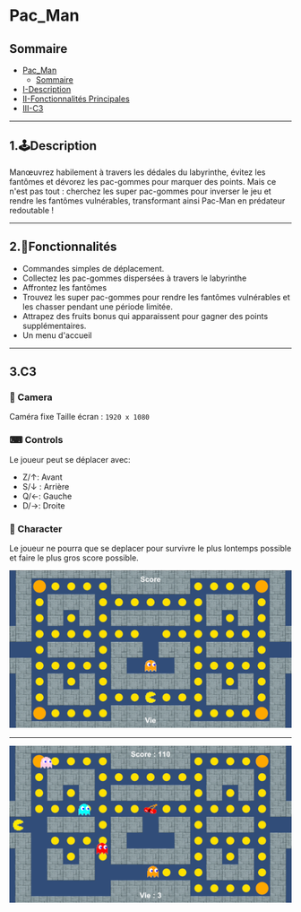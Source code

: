 # Pac_Man

## Sommaire

- [Pac_Man](#pac_man)
  - [Sommaire](#sommaire)
- [I-Description](#1🕹️description)
- [II-Fonctionnalités Principales](#2📝fonctionnalités)
- [III-C3](#3c3)

---
## 1.🕹️Description
Manœuvrez habilement à travers les dédales du labyrinthe, évitez les fantômes et dévorez les pac-gommes pour marquer des points. Mais ce n'est pas tout : cherchez les super pac-gommes pour inverser le jeu et rendre les fantômes vulnérables, transformant ainsi Pac-Man en prédateur redoutable !

---
## 2.📝Fonctionnalités
- Commandes simples de déplacement.
- Collectez les pac-gommes dispersées à travers le labyrinthe 
- Affrontez les fantômes
- Trouvez les super pac-gommes pour rendre les fantômes vulnérables et les chasser pendant une période limitée.
- Attrapez des fruits bonus qui apparaissent pour gagner des points supplémentaires.
- Un menu d'accueil

---
## 3.C3

### 🎥 Camera
Caméra fixe 
Taille écran : ```1920 x 1080```

### ⌨ Controls
Le joueur peut se déplacer avec:
- Z/↑: Avant
- S/↓ : Arrière
- Q/←: Gauche
- D/→: Droite


### 🚀 Character
Le joueur ne pourra que se deplacer pour survivre le plus lontemps possible et faire le plus gros score possible.


![Image-03](/Image/Image-01.png)

---

![Image-04](/Image/Image-02.png)

